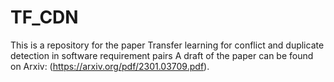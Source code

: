 # TF_CDN
This is a repository for the paper Transfer learning for conflict and duplicate detection in software requirement pairs
A draft of the paper can be found on Arxiv: (https://arxiv.org/pdf/2301.03709.pdf).
